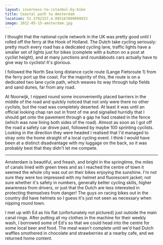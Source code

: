 ```yaml
---
layout: inverness-to-istanbul-by-bike
title: Coastal path to Amsterdam
location: 52.3702157,4.895167899999933
image: 2012-05-15-amsterdam.jpg
---
```

I thought that the national cycle network in the UK was pretty good until I rolled off the ferry at the Hook of Holland. The Dutch take cycling seriously: pretty much every road has a dedicated cycling lane, traffic lights have a smaller set of lights just for bikes (complete with a button on a post at cyclist height), and at many junctions and roundabouts cars actually have to give way to cyclists! It's glorious.

I followed the North Sea long distance cycle route (Lange Fietsroute 1) from the ferry port up the coast. For the majority of this, the route is on a dedicated two lane cycle path, which weaves its way through tulip fields and sand dunes, far from any road.

At Noorwijk, I nipped round some inconveniently placed barriers in the middle of the road and quickly noticed that not only were there no other cyclists, but the road was completely deserted. At least it was until an official looking chap ran out in front of me and signalled hurridly that I should get onto the pavement through a gap he had created in the fence (which was now lining both sides of the road). Almost as soon as I got off the road a safety car drove past, followed by maybe 100 sprinting cyclists. Looking in the direction they were headed I realised that I'd managed to stray onto the home straight of a local cycling event. I think I would have been at a distinct disadvantage with my luggage on the back, so it was probably best that they didn't let me compete.

----

Amsterdam is beautiful, and freash, and bright in the springtime, the miles of canals lined with green trees and as I reached the centre of town it seemed the whole city was out on their bikes enjoying the sunshine. I'm not sure they were too impressed with my helmet and fluorescent jacket; not sure whether it's safety in numbers, generally better cycling skills, higher awareness from drivers, or just that the Dutch are less interested in protecting themselves from danger! The guys on racing bikes out in the country did have helmets so I guess it's just not seen as necessary when nipping round town.

I met up with Ed as his flat (unfortunately not pictured)  just outside the main canal rings. After putting all my clothes in the machine for their weekly wash, I borrowed some of Ed's so that we could head into the centre for some local beer and food. The meal wasn't complete until we'd had Dutch waffles smothered in chocolate and strawberries at a nearby cafe, and we returned home content.